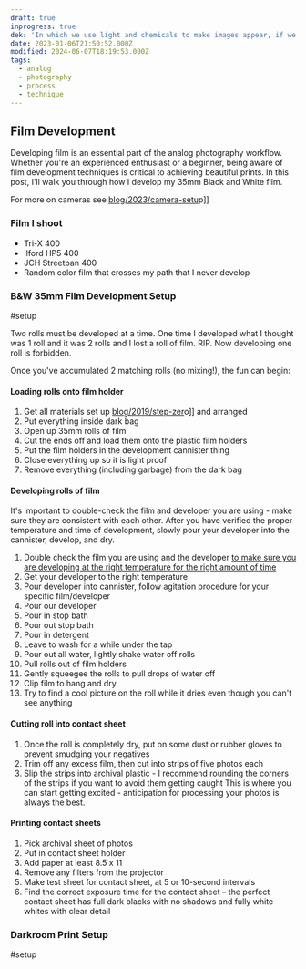 ```yaml
---
draft: true
inprogress: true
dek: 'In which we use light and chemicals to make images appear, if we are lucky'
date: 2023-01-06T21:50:52.000Z
modified: 2024-06-07T18:19:53.000Z
tags:
  - analog
  - photography
  - process
  - technique
---
```


## Film Development

Developing film is an essential part of the analog photography workflow. Whether you're an experienced enthusiast or a beginner, being aware of film development techniques is critical to achieving beautiful prints. In this post, I'll walk you through how I develop my 35mm Black and White film.

For more on cameras see [blog/2023/camera-setu](blog/2023/camera-setu)p]]

### Film I shoot
- Tri-X 400
- Ilford HP5 400
- JCH Streetpan 400
- Random color film that crosses my path that I never develop

### B&W 35mm Film Development Setup

#setup

Two rolls must be developed at a time. One time I developed what I thought was 1 roll and it was 2 rolls and I lost a roll of film. RIP. Now developing one roll is forbidden.

Once you've accumulated 2 matching rolls (no mixing!), the fun can begin:

#### Loading rolls onto film holder

1. Get all materials set up [blog/2019/step-zer](blog/2019/step-zer)o]] and arranged
2. Put everything inside dark bag
3. Open up 35mm rolls of film
4. Cut the ends off and load them onto the plastic film holders
5. Put the film holders in the development cannister thing
6. Close everything up so it is light proof
7. Remove everything (including garbage) from the dark bag

#### Developing rolls of film

It's important to double-check the film and developer you are using - make sure they are consistent with each other. After you have verified the proper temperature and time of development, slowly pour your developer into the cannister, develop, and dry.

1. Double check the film you are using and the developer [to make sure you are developing at the right temperature for the right amount of time](https://www.digitaltruth.com/devchart.php?Film=Kodak+Tri-X+400&Developer=Ilfosol+3%25&mdc=Search&TempUnits=F&TimeUnits=T)
2. Get your developer to the right temperature
3. Pour developer into cannister, follow agitation procedure for your specific film/developer
4. Pour our developer
5. Pour in stop bath
6. Pour out stop bath
7. Pour in detergent
8. Leave to wash for a while under the tap
9. Pour out all water, lightly shake water off rolls
10. Pull rolls out of film holders
11. Gently squeegee the rolls to pull drops of water off
12. Clip film to hang and dry
13. Try to find a cool picture on the roll while it dries even though you can't see anything
#### Cutting roll into contact sheet
1. Once the roll is completely dry, put on some dust or rubber gloves to prevent smudging your negatives
2. Trim off any excess film, then cut into strips of five photos each
3. Slip the strips into archival plastic - I recommend rounding the corners of the strips if you want to avoid them getting caught
This is where you can start getting excited - anticipation for processing your photos is always the best.
#### Printing contact sheets
1. Pick archival sheet of photos
2. Put in contact sheet holder
3. Add paper at least 8.5 x 11
4. Remove any filters from the projector
5. Make test sheet for contact sheet, at 5 or 10-second intervals
6. Find the correct exposure time for the contact sheet – the perfect contact sheet has full dark blacks with no shadows and fully white whites with clear detail

### Darkroom Print Setup

#setup
